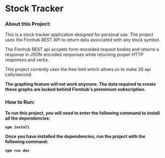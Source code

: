 # Stock Tracker


### About this Project:
This is a stock tracker application designed for personal use. The project uses the Finnhub REST API to return data associated with any stock symbol.

The Finnhub REST api accpets form-encoided request bodies and returns a response in JSON-encoded responses while returning proper HTTP responses and verbs.

This project currently uses the free limit which allows us to make 30 api calls/second.

<strong> The graphing feature will not work anymore. The data required to create these graphs are locked behind Finnhub's premimum subscription.<strong>

### How to Run:

To run this project, you will need to enter the following command to install all the dependencies:

`npm install`

Once you have installed the dependencies, run the project with the following command:

`npm run dev`
